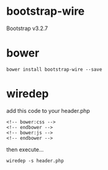 # bootstrap-wire
Bootstrap v3.2.7

# bower
```
bower install bootstrap-wire --save
```

# wiredep
add this code to your header.php
```
<!-- bower:css -->
<!-- endbower -->
<!-- bower:js -->
<!-- endbower -->
```
then execute...
```
wiredep -s header.php
```
